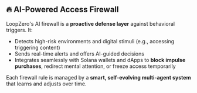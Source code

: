 ## 🔥 AI-Powered Access Firewall
LoopZero's AI firewall is a **proactive defense layer** against behavioral triggers. It:
- Detects high-risk environments and digital stimuli (e.g., accessing triggering content)
- Sends real-time alerts and offers AI-guided decisions
- Integrates seamlessly with Solana wallets and dApps to **block impulse purchases**, redirect mental attention, or freeze access temporarily

Each firewall rule is managed by a **smart, self-evolving multi-agent system** that learns and adjusts over time.

